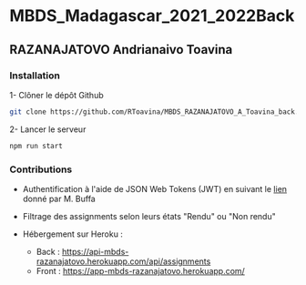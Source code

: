 # MBDS_Madagascar_2021_2022Back

## RAZANAJATOVO Andrianaivo Toavina

### Installation

1- Clôner le dépôt Github

```sh
git clone https://github.com/RToavina/MBDS_RAZANAJATOVO_A_Toavina_back.git
```

2- Lancer le serveur

```sh
npm run start
```

### Contributions

- Authentification à l'aide de JSON Web Tokens (JWT) en suivant le [lien](https://www.freecodecamp.org/news/securing-node-js-restful-apis-with-json-web-tokens-9f811a92bb52/) donné par M. Buffa

- Filtrage des assignments selon leurs états "Rendu" ou "Non rendu"
- Hébergement sur Heroku :
  - Back : https://api-mbds-razanajatovo.herokuapp.com/api/assignments
  - Front : https://app-mbds-razanajatovo.herokuapp.com/
